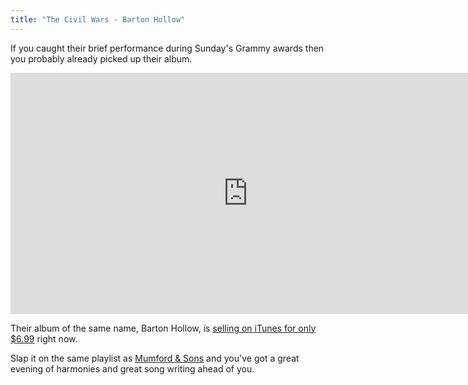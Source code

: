```yaml
---
title: "The Civil Wars - Barton Hollow"
---
```

<p>If you caught their brief performance during Sunday's Grammy awards then you probably already picked up their album.</p>
<p><iframe width="759" height="386" src="http://www.youtube.com/embed/A-DB2btV2oQ" frameborder="0" allowfullscreen></iframe></p>
<p>Their album of the same name, Barton Hollow, is <a href="http://click.linksynergy.com/fs-bin/stat?id=6PFrOqNV4B8&offerid=146261&type=3&subid=0&tmpid=1826&RD_PARM1=http%253A%252F%252Fitunes.apple.com%252Fca%252Falbum%252Fbarton-hollow%252Fid443642774%253Fuo%253D4%2526partnerId%253D30" target="itunes_store">selling on iTunes for only $6.99</a> right now.</p>
<p>Slap it on the same playlist as <a href="https://chrisenns.com/2010/10/mumford-sons-via-bob-lefsetz/">Mumford &amp; Sons</a> and you've got a great evening of harmonies and great song writing ahead of you.</p>
